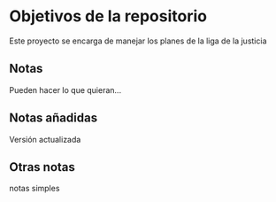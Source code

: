 # Objetivos de la repositorio

Este proyecto se encarga de manejar los planes de la liga de la justicia


## Notas
Pueden hacer lo que quieran...

## Notas añadidas
Versión actualizada

## Otras notas
notas simples
